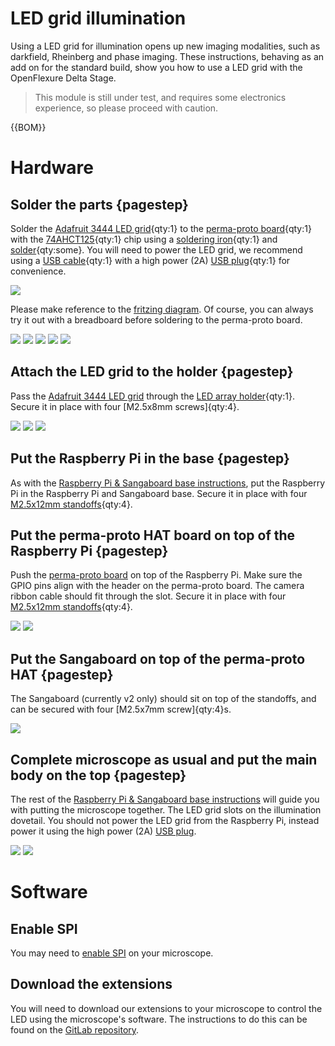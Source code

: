 # LED grid illumination

Using a LED grid for illumination opens up new imaging modalities, such as darkfield, Rheinberg and phase imaging.  These instructions, behaving as an add on for the standard build, show you how to use a LED grid with the OpenFlexure Delta Stage. 

>This module is still under test, and requires some electronics experience, so please proceed with caution.  

{{BOM}}

[Adafruit 3444 LED grid]: models/LED_grid.md "{cat:part}"
[perma-proto board]: models/perma-proto_board.md "{cat:part}"
[74AHCT125]: models/74AHCT125.md "{cat:part}"
[USB cable]: models/USB_cable.md "{cat:part}"
[soldering iron]: "{cat:tool}"
[solder]: "{cat:part}"
[M2.5x8mm]: "{cat:part}"
[USB plug]: models/USB_plug.md "{cat:part}"
[LED array holder]: models/LED_array_holder.stl "{cat:3DPrinted}"
[M2.5x12mm standoffs]: models/12mm_standoffs.md "{cat:part}"


# Hardware

## Solder the parts {pagestep}

Solder the [Adafruit 3444 LED grid]{qty:1} to the [perma-proto board]{qty:1} with the [74AHCT125]{qty:1} chip using a [soldering iron]{qty:1} and [solder]{qty:some}.  You will need to power the LED grid, we recommend using a [USB cable]{qty:1} with a high power (2A) [USB plug]{qty:1} for convenience. 

![](fritzing/LED_grid_bb.png)

Please make reference to the [fritzing diagram](fritzing/LED_grid.fzz).  Of course, you can always try it out with a breadboard before soldering to the perma-proto board.

![](images/LED_grid_illumination/solder1.jpg)
![](images/LED_grid_illumination/solder2.jpg)
![](images/LED_grid_illumination/solder3.jpg)
![](images/LED_grid_illumination/solder4.jpg)
![](images/LED_grid_illumination/solder5.jpg)

## Attach the LED grid to the holder {pagestep}

Pass the [Adafruit 3444 LED grid] through the [LED array holder]{qty:1}. Secure it in place with four [M2.5x8mm screws]{qty:4}.

![](images/LED_grid_illumination/array_holder1.jpg)
![](images/LED_grid_illumination/array_holder2.jpg)
![](images/LED_grid_illumination/array_holder3.jpg)

## Put the Raspberry Pi in the base {pagestep}

As with the [Raspberry Pi & Sangaboard base instructions](raspi_sangaboard_base.md), put the Raspberry Pi in the Raspberry Pi and Sangaboard base.  Secure it in place with four [M2.5x12mm standoffs]{qty:4}.

## Put the perma-proto HAT board on top of the Raspberry Pi {pagestep}

Push the [perma-proto board] on top of the Raspberry Pi.  Make sure the GPIO pins align with the header on the perma-proto board. The camera ribbon cable should fit through the slot.  Secure it in place with four [M2.5x12mm standoffs]{qty:4}.

![](images/LED_grid_illumination/perma-proto.jpg)
![](images/LED_grid_illumination/perma-proto_standoffs.jpg)

## Put the Sangaboard on top of the perma-proto HAT {pagestep}

The Sangaboard (currently v2 only) should sit on top of the standoffs, and can be secured with four [M2.5x7mm screw]{qty:4}s.

![](images/LED_grid_illumination/sangaboard.jpg)

## Complete microscope as usual and put the main body on the top {pagestep}

The rest of the [Raspberry Pi & Sangaboard base instructions](raspi_sangaboard_base.md) will guide you with putting the microscope together. The LED grid slots on the illumination dovetail.  You should not power the LED grid from the Raspberry Pi, instead power it using the high power (2A) [USB plug].

![](images/LED_grid_illumination/led_grid_in_position.jpg)
![](images/LED_grid_illumination/led_grid_complete.jpg)

# Software

## Enable SPI

You may need to [enable SPI](https://www.raspberrypi-spy.co.uk/2014/08/enabling-the-spi-interface-on-the-raspberry-pi/) on your microscope.

## Download the extensions

You will need to download our extensions to your microscope to control the LED using the microscope's software.  The instructions to do this can be found on the [GitLab repository](https://gitlab.com/openflexure/microscope-extensions/led-grid-illumination-extension/-/tree/master).

